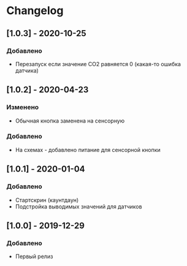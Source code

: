 # Changelog
## [1.0.3] - 2020-10-25
### Добавлено
- Перезапуск если значение CO2 равняется 0 (какая-то ошибка датчика)

## [1.0.2] - 2020-04-23
### Изменено
- Обычная кнопка заменена на сенсорную

### Добавлено
- На схемах - добавлено питание для сенсорной кнопки

## [1.0.1] - 2020-01-04
### Добавлено
- Стартскрин (каунтдаун)
- Подстройка выводимых значений для датчиков

## [1.0.0] - 2019-12-29
### Добавлено
- Первый релиз
